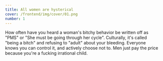```yaml
---
title: All women are hysterical
cover: /frontend/img/cover/01.png
number: 1
---
```


<section class="snap intro"><div class="module">How often have you heard a woman's bitchy behavior be written off as "PMS" or "She must be going through her cycle". Culturally, it's called "being a bitch" and refusing to "adult" about your bleeding. Everyone knows you can control it, and actively choose not to. Men just pay the price because you're a fucking irrational child.</div></section>
